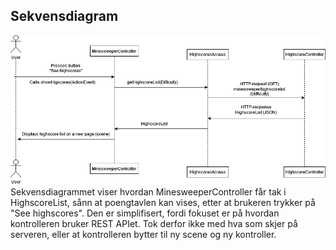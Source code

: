 Sekvensdiagram
--
![sekvensdiagram](/docs/images/sequence-diagram.jpg)
Sekvensdiagrammet viser hvordan MinesweeperController får tak i HighscoreList, sånn at poengtavlen kan vises, etter at brukeren trykker på "See highscores". Den er simplifisert, fordi fokuset er på hvordan kontrolleren bruker REST APIet. Tok derfor ikke med hva som skjer på serveren, eller at kontrolleren bytter til ny scene og ny kontroller.
